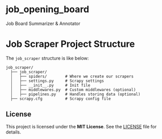 # job_opening_board
Job Board Summarizer &amp; Annotator

# Job Scraper Project Structure

The `job_scraper` structure is like below:

```plaintext
job_scraper/
  ├── job_scraper/
  │   ├── spiders/        # Where we create our scrapers
  │   ├── settings.py     # Scrapy settings
  │   ├── __init__.py     # Init file
  │   ├── middlewares.py  # Custom middlewares (optional)
  │   ├── pipelines.py    # Handles storing data (optional)
  ├── scrapy.cfg          # Scrapy config file
```

## License

This project is licensed under the **MIT License**. See the [LICENSE](LICENSE) file for details.

